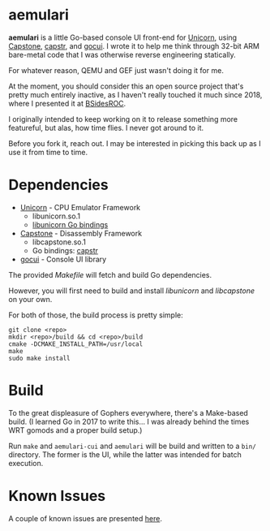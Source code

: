 # aemulari

**aemulari** is a little Go-based console UI front-end for [Unicorn],
using [Capstone], [capstr], and [gocui]. I wrote it to help me think through
32-bit ARM bare-metal code that I was otherwise reverse engineering statically.

For whatever reason, QEMU and GEF just wasn't doing it for me.

At the moment, you should consider this an open source project that's 
pretty much entirely inactive, as I haven't really touched it much since 2018,
where I presented it at [BSidesROC]. 

I originally intended to keep working on it to release something more
featureful, but alas, how time flies. I never got around to it.

Before you fork it, reach out. I may be interested in picking this back
up as I use it from time to time.

# Dependencies

* [Unicorn] - CPU Emulator Framework
    * libunicorn.so.1
    * [libunicorn Go bindings]
* [Capstone] - Disassembly Framework
    * libcapstone.so.1
    * Go bindings: [capstr]
* [gocui] - Console UI library

The provided *Makefile* will fetch and build Go dependencies. 

However, you will first need to build and install *libunicorn* and
*libcapstone* on your own.

For both of those, the build process is pretty simple:

~~~
git clone <repo>
mkdir <repo>/build && cd <repo>/build
cmake -DCMAKE_INSTALL_PATH=/usr/local
make
sudo make install
~~~


[Unicorn]: https://github.com/unicorn-engine/unicorn
[libunicorn Go bindings]: https://github.com/unicorn-engine/unicorn/tree/master/bindings/go

[Capstone]: https://github.com/aquynh/capstone
[capstr]: https://github.com/lunixbochs/capstr

[gocui]: https://github.com/jroimartin/gocui

[BSidesROC]: https://www.youtube.com/watch?v=CzHaK7cqak4

# Build

To the great displeasure of Gophers everywhere, there's a Make-based build.
(I learned Go in 2017 to write this... I was already behind the times WRT
 gomods and a proper build setup.)

Run `make` and `aemulari-cui` and `aemulari` will be build and written to a 
`bin/` directory.  The former is the UI, while the latter was intended for batch
execution.

# Known Issues

A couple of known issues are presented [here](KNOWN_ISSUES.md). 
